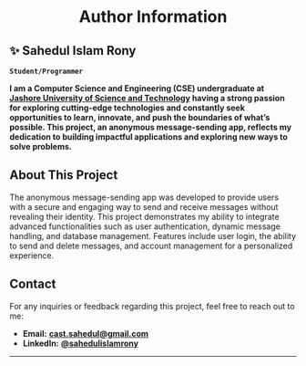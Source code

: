 <h1 align="center" >
 Author Information
</h1>

## ✨ Sahedul Islam Rony

**`Student/Programmer`**

**I am a Computer Science and Engineering (CSE) undergraduate at [Jashore University of Science and Technology](https://just.edu.bd) having a strong passion for exploring cutting-edge technologies and constantly seek opportunities to learn, innovate, and push the boundaries of what’s possible. This project, an anonymous message-sending app, reflects my dedication to building impactful applications and exploring new ways to solve problems.**

## About This Project

The anonymous message-sending app was developed to provide users with a secure and engaging way to send and receive messages without revealing their identity. This project demonstrates my ability to integrate advanced functionalities such as user authentication, dynamic message handling, and database management. Features include user login, the ability to send and delete messages, and account management for a personalized experience.

## Contact

For any inquiries or feedback regarding this project, feel free to reach out to me:

- **Email:** **cast.sahedul@gmail.com**
- **LinkedIn:** [**@sahedulislamrony**](https://www.linkedin.com/in/sahedulislamrony/)

---

